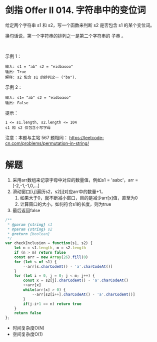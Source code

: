 # 剑指 Offer II 014. 字符串中的变位词

给定两个字符串 s1 和 s2，写一个函数来判断 s2 是否包含 s1 的某个变位词。

换句话说，第一个字符串的排列之一是第二个字符串的 子串 。

 

示例 1：
```
输入: s1 = "ab" s2 = "eidbaooo"
输出: True
解释: s2 包含 s1 的排列之一 ("ba").
```
示例 2：
```
输入: s1= "ab" s2 = "eidboaoo"
输出: False
```

提示：
```
1 <= s1.length, s2.length <= 104
s1 和 s2 仅包含小写字母
```

注意：本题与主站 567 题相同： https://leetcode-cn.com/problems/permutation-in-string/


# 解题
1. 采用arr数组来记录字母中对应的数量值，例如s1 = 'aabc'，arr = [-2,-1,-1,0,...]
2. 滑动窗口[i,j]遍历s2，s2[j]对应arr中的数量+1，
   1. 如果大于0，就不断减小窗口，目的是减少arr[x]值，直至为0
   2. 计算窗口的大小，如何符合s1的长度，则为true
3. 最后返回false
```js
/**
 * @param {string} s1
 * @param {string} s2
 * @return {boolean}
 */
var checkInclusion = function(s1, s2) {
    let n = s1.length, m = s2.length
    if (n > m) return false
    const arr = new Array(26).fill(0)
    for (let s of s1) {
        --arr[s.charCodeAt() - 'a'.charCodeAt()]
    }
    for (let i = 0, j = 0; j < m; j++) {
        const x = s2[j].charCodeAt() - 'a'.charCodeAt()
        ++arr[x]
        while(arr[x] > 0) {
            --arr[s2[i++].charCodeAt() - 'a'.charCodeAt()]
        }
        if(j-i+1 == n) return true
    }
    return false
};
```
- 时间复杂度O(N)
- 空间复杂度O(1)
